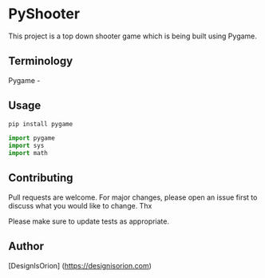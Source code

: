 # PyShooter

This project is a top down shooter game which is being built using Pygame. 


## Terminology

Pygame - 

## Usage
```python packages
pip install pygame
```

```python
import pygame
import sys
import math
```

## Contributing
Pull requests are welcome. For major changes, please open an issue first to discuss what you would like to change. Thx

Please make sure to update tests as appropriate.

## Author
[DesignIsOrion] (https://designisorion.com)

